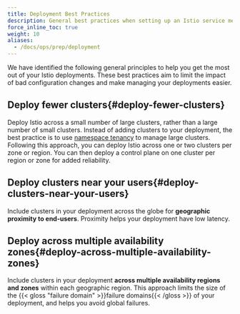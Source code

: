 ```yaml
---
title: Deployment Best Practices
description: General best practices when setting up an Istio service mesh.
force_inline_toc: true
weight: 10
aliases:
  - /docs/ops/prep/deployment
---
```


We have identified the following general principles to help you get the most
out of your Istio deployments. These best practices aim to limit the impact of
bad configuration changes and make managing your deployments easier.

## Deploy fewer clusters{#deploy-fewer-clusters}

Deploy Istio across a small number of large clusters, rather than a large number
of small clusters. Instead of adding clusters to your deployment, the best
practice is to use [namespace tenancy](/docs/ops/deployment/deployment-models/#namespace-tenancy)
to manage large clusters. Following this approach, you can deploy Istio across
one or two clusters per zone or region. You can then deploy a control plane on
one cluster per region or zone for added reliability.

## Deploy clusters near your users{#deploy-clusters-near-your-users}

Include clusters in your deployment across the globe for **geographic
proximity to end-users**. Proximity helps your deployment have low latency.

## Deploy across multiple availability zones{#deploy-across-multiple-availability-zones}

Include clusters in your deployment **across multiple availability regions
and zones** within each geographic region. This approach limits the size of the
{{< gloss "failure domain" >}}failure domains{{< /gloss >}} of your deployment,
and helps you avoid global failures.
